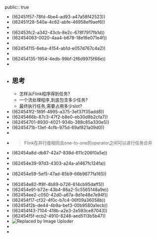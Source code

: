 public:: true

- ((62451f57-78fd-4be4-ad93-a47a58f42523))
- ((62451f28-540a-4c62-abfe-46958ef9aef6))
-
- ((62453fc2-a342-43cb-8e2c-678f7917fb1d))
- ((62454063-0020-4aa4-b678-18e16e071e4f))
-
- ((62454115-6eba-4154-ab1d-e057d767c4a2))
-
- ((62454135-1954-4edb-99bf-2f6d9975f66e))
-
- ## 思考
	- 怎样从Flink程序得到任务?
	- 一个流处理程序,到底包含多少任务?
	- 最终执行任务,需要占用多少slot?
- ((624541f2-189f-4995-a375-3ef37f35add8))
- ((6245466b-87c3-47f2-b8e0-eb30d8b2cfa7))
- ((62454701-8930-4021-934b-388c85a330e5))
- ((6245471b-13ef-4cfb-975d-69af821a09d0))
-
- > Flink在并行度相同且one-to-one的operator之间可以进行任务合并
- ((62454a8d-db87-42a7-838d-611c206f0a5e))
-
- ((62454e39-97d3-4303-a24a-a1467fc124fa))
-
- ((62454e59-5ef5-47ad-85b9-66b9677fa165))
-
- ((62454e82-ff8f-4b89-b726-614cb95daff5))
- ((62454e91-b72e-43b4-86a2-5c5565148a9e))
- ((62454ee2-c050-42d0-a67a-8d1e48e7e94f))
- ((62454f17-cf32-4f0c-b7c4-06f09a36058b))
- ((62454f2b-de44-4b9a-bef3-00b9580a1ecb))
- ((62454f43-7104-418b-a2e3-2e593ce87043))
- ((62454f5f-ecb2-4910-8248-aed5113b5b47))
- ![Replaced by Image Uploder](https://gitee.com/superficial/blogimage/raw/master/img/image_1648709533565_0.png)
-
-